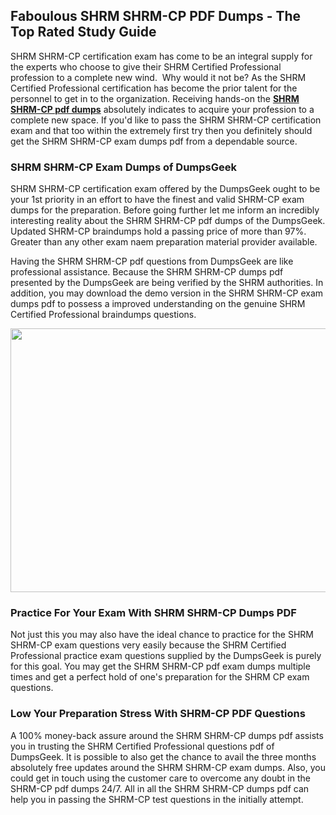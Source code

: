 <h2><strong>Faboulous SHRM SHRM-CP PDF Dumps - The Top Rated Study Guide</strong></h2>
<p>SHRM SHRM-CP certification exam has come to be an integral supply for the experts who choose to give their SHRM Certified Professional profession to a complete new wind.&nbsp; Why would it not be? As the SHRM Certified Professional certification has become the prior talent for the personnel to get in to the organization. Receiving hands-on the <strong><a href="https://www.dumpsgeek.com/SHRM-CP-pdf-dumps.html">SHRM SHRM-CP pdf dumps</a></strong> absolutely indicates to acquire your profession to a complete new space. If you'd like to pass the SHRM SHRM-CP certification exam and that too within the extremely first try then you definitely should get the SHRM SHRM-CP exam dumps pdf from a dependable source.</p>
<h3><strong>SHRM SHRM-CP Exam Dumps of DumpsGeek</strong></h3>
<p>SHRM SHRM-CP certification exam offered by the DumpsGeek ought to be your 1st priority in an effort to have the finest and valid SHRM-CP exam dumps for the preparation. Before going further let me inform an incredibly interesting reality about the SHRM SHRM-CP pdf dumps of the DumpsGeek. Updated SHRM-CP braindumps hold a passing price of more than 97%. Greater than any other exam naem preparation material provider available.&nbsp;</p>
<p>Having the SHRM SHRM-CP pdf questions from DumpsGeek are like professional assistance. Because the SHRM SHRM-CP dumps pdf presented by the DumpsGeek are being verified by the SHRM authorities. In addition, you may download the demo version in the SHRM SHRM-CP exam dumps pdf to possess a improved understanding on the genuine SHRM Certified Professional braindumps questions.</p>
<p><a href="https://www.dumpsgeek.com/SHRM-CP-pdf-dumps.html"><img src="https://i.ibb.co/dpP6VNx/SHRM-CP-pdf-dumps.jpg" alt="" width="750" height="422" /></a></p>
<h3><strong>Practice For Your Exam With SHRM SHRM-CP Dumps PDF</strong></h3>
<p>Not just this you may also have the ideal chance to practice for the SHRM SHRM-CP exam questions very easily because the SHRM Certified Professional practice exam questions supplied by the DumpsGeek is purely for this goal. You may get the SHRM SHRM-CP pdf exam dumps multiple times and get a perfect hold of one's preparation for the SHRM CP exam questions.</p>
<h3><strong>Low Your Preparation Stress With&nbsp;SHRM-CP PDF Questions</strong></h3>
<p>A 100% money-back assure around the SHRM SHRM-CP dumps pdf assists you in trusting the SHRM Certified Professional questions pdf of DumpsGeek. It is possible to also get the chance to avail the three months absolutely free updates around the SHRM SHRM-CP exam dumps. Also, you could get in touch using the customer care to overcome any doubt in the SHRM-CP pdf dumps 24/7. All in all the SHRM SHRM-CP dumps pdf can help you in passing the SHRM-CP test questions in the initially attempt.</p>
